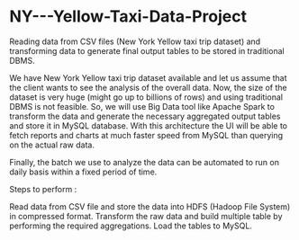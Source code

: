 # NY---Yellow-Taxi-Data-Project
Reading data from CSV files (New York Yellow taxi trip dataset) and transforming data to generate final output tables to be stored in traditional DBMS.

We have New York Yellow taxi trip dataset available and let us assume that the client wants to see the analysis of the overall data. Now, the size of the dataset is very huge (might go up to billions of rows) and using traditional DBMS is not feasible. So, we will use Big Data tool like Apache Spark to transform the data and generate the necessary aggregated output tables and store it in MySQL database. With this architecture the UI will be able to fetch reports and charts at much faster speed from MySQL than querying on the actual raw data.

Finally, the batch we use to analyze the data can be automated to run on daily basis within a fixed period of time.


Steps to perform : 

Read data from CSV file and store the data into HDFS (Hadoop File System) in compressed format.
Transform the raw data and build multiple table by performing the required aggregations.
Load the tables to MySQL.
